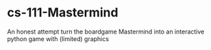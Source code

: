 # cs-111-Mastermind
An honest attempt turn the boardgame Mastermind into an interactive python game with (limited) graphics
